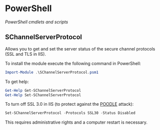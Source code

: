 PowerShell
==========

_PowerShell cmdlets and scripts_

SChannelServerProtocol
----------------------

Allows you to get and set the server status of the secure channel protocols (SSL and TLS in IIS).

To install the module execute the following command in PowerShell:

```PowerShell
Import-Module .\SChannelServerProtocol.psm1
```

To get help:

```PowerShell
Get-Help Get-SChannelServerProtocol
Get-Help Set-SChannelServerProtocol
```

To turn off SSL 3.0 in IIS (to protect against the [POODLE](http://en.wikipedia.org/wiki/POODLE) attack):

```PowerShell
Set-SChannelServerProtocol -Protocols SSL30 -Status Disabled
```

This requires administrative rights and a computer restart is necessary.
